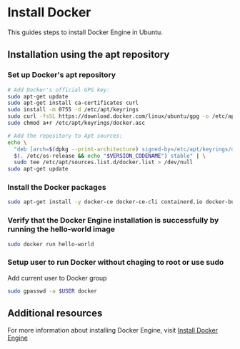# Install Docker

This guides steps to install Docker Engine in Ubuntu.

## Installation using the apt repository

### Set up Docker's apt repository

```bash
# Add Docker's official GPG key:
sudo apt-get update
sudo apt-get install ca-certificates curl
sudo install -m 0755 -d /etc/apt/keyrings
sudo curl -fsSL https://download.docker.com/linux/ubuntu/gpg -o /etc/apt/keyrings/docker.asc
sudo chmod a+r /etc/apt/keyrings/docker.asc

# Add the repository to Apt sources:
echo \
  "deb [arch=$(dpkg --print-architecture) signed-by=/etc/apt/keyrings/docker.asc] https://download.docker.com/linux/ubuntu \
  $(. /etc/os-release && echo "$VERSION_CODENAME") stable" | \
  sudo tee /etc/apt/sources.list.d/docker.list > /dev/null
sudo apt-get update
```

### Install the Docker packages

```bash
sudo apt-get install -y docker-ce docker-ce-cli containerd.io docker-buildx-plugin docker-compose-plugin
```

### Verify that the Docker Engine installation is successfully by running the hello-world image

```bash
sudo docker run hello-world
```

### Setup user to run Docker without chaging to root or use sudo

Add current user to Docker group
```bash
sudo gpasswd -a $USER docker
```

## Additional resources

For more information about installing Docker Engine, visit [Install Docker Engine](https://docs.docker.com/engine/install/)
